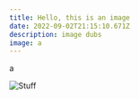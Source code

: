 ```yaml
---
title: Hello, this is an image
date: 2022-09-02T21:15:10.671Z
description: image dubs
image: a
---
```

a

![Stuff](https://www.wikihow.com/Get-the-URL-for-Pictures "Stuff")